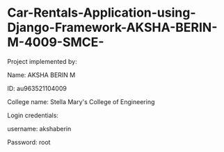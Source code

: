 # Car-Rentals-Application-using-Django-Framework-AKSHA-BERIN-M-4009-SMCE-
Project implemented by:

Name: AKSHA BERIN M

ID: au963521104009

College name: Stella Mary's College of Engineering

Login credentials:

username: akshaberin

Password: root
